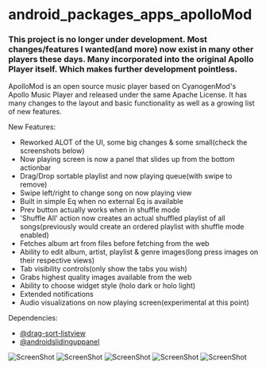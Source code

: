 android_packages_apps_apolloMod
===============================
### This project is no longer under development. Most changes/features I wanted(and more) now exist in many other players these days. Many incorporated into the original Apollo Player itself. Which makes further development pointless.

ApolloMod is an open source music player based on CyanogenMod's Apollo Music Player and released under the same Apache License. It has many changes to the layout and basic functionality as well as a growing list of new features. 

New Features:
- Reworked ALOT of the UI, some big changes & some small(check the screenshots below)
- Now playing screen is now a panel that slides up from the bottom actionbar
- Drag/Drop sortable playlist and now playing queue(with swipe to remove)
- Swipe left/right to change song on now playing view
- Built in simple Eq when no external Eq is available
- Prev button actually works when in shuffle mode
- 'Shuffle All' action now creates an actual shuffled playlist of all songs(previously would create an ordered playlist with shuffle mode enabled)
- Fetches album art from files before fetching from the web
- Ability to edit album, artist, playlist & genre images(long press images on their respective views)
- Tab visibility controls(only show the tabs you wish)
- Grabs highest quality images available from the web
- Ability to choose widget style (holo dark or holo light)
- Extended notifications
- Audio visualizations on now playing screen(experimental at this point)


Dependencies:
- [@drag-sort-listview](https://github.com/bauerca/drag-sort-listview)
- [@androidslidinguppanel](https://github.com/umano/AndroidSlidingUpPanel)


![ScreenShot](http://i.imgur.com/Iakefls.png)
![ScreenShot](http://i.imgur.com/YloLK1j.png)
![ScreenShot](http://i.imgur.com/UO0g9Ld.png)
![ScreenShot](http://i.imgur.com/H8wPy7S.png)
![ScreenShot](http://i.imgur.com/c3hXciO.png)
